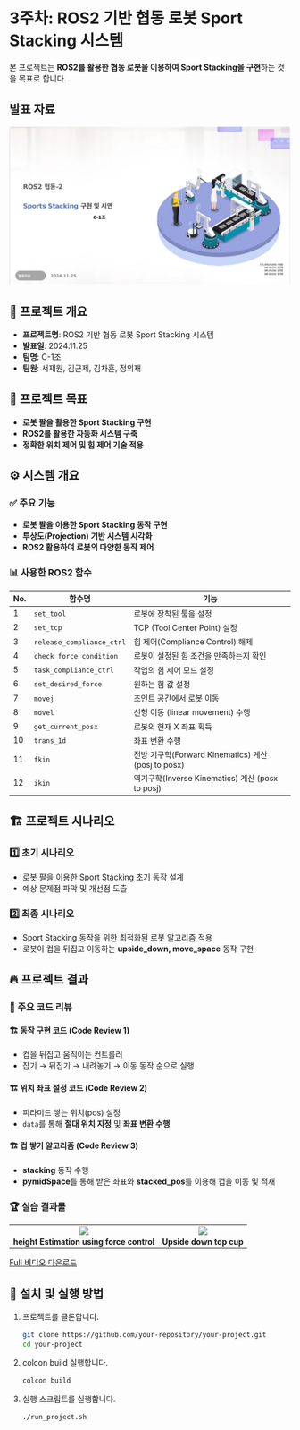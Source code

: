 # 3주차: ROS2 기반 협동 로봇 Sport Stacking 시스템

본 프로젝트는 **ROS2를 활용한 협동 로봇을 이용하여 Sport Stacking을 구현**하는 것을 목표로 합니다.

## 발표 자료  
[![발표](docs/pdf.png)](docs/발표자료.pdf)

## 📌 프로젝트 개요
- **프로젝트명**: ROS2 기반 협동 로봇 Sport Stacking 시스템
- **발표일**: 2024.11.25
- **팀명**: C-1조
- **팀원**: 서재원, 김근제, 김차훈, 정의재

## 🎯 프로젝트 목표
- **로봇 팔을 활용한 Sport Stacking 구현**
- **ROS2를 활용한 자동화 시스템 구축**
- **정확한 위치 제어 및 힘 제어 기술 적용**

## ⚙️ 시스템 개요
### ✅ 주요 기능
- **로봇 팔을 이용한 Sport Stacking 동작 구현**
- **투상도(Projection) 기반 시스템 시각화**
- **ROS2 활용하여 로봇의 다양한 동작 제어**

### 📊 사용한 ROS2 함수
| No. | 함수명 | 기능 |
|----|---------|--------------------------------------------------|
| 1  | `set_tool` | 로봇에 장착된 툴을 설정 |
| 2  | `set_tcp` | TCP (Tool Center Point) 설정 |
| 3  | `release_compliance_ctrl` | 힘 제어(Compliance Control) 해제 |
| 4  | `check_force_condition` | 로봇이 설정된 힘 조건을 만족하는지 확인 |
| 5  | `task_compliance_ctrl` | 작업의 힘 제어 모드 설정 |
| 6  | `set_desired_force` | 원하는 힘 값 설정 |
| 7  | `movej` | 조인트 공간에서 로봇 이동 |
| 8  | `movel` | 선형 이동 (linear movement) 수행 |
| 9  | `get_current_posx` | 로봇의 현재 X 좌표 획득 |
| 10 | `trans_1d` | 좌표 변환 수행 |
| 11 | `fkin` | 전방 기구학(Forward Kinematics) 계산 (posj to posx) |
| 12 | `ikin` | 역기구학(Inverse Kinematics) 계산 (posx to posj) |

## 🏗️ 프로젝트 시나리오
### 1️⃣ 초기 시나리오
- 로봇 팔을 이용한 Sport Stacking 초기 동작 설계
- 예상 문제점 파악 및 개선점 도출

### 2️⃣ 최종 시나리오
- Sport Stacking 동작을 위한 최적화된 로봇 알고리즘 적용
- 로봇이 컵을 뒤집고 이동하는 **upside_down, move_space** 동작 구현

## 🔥 프로젝트 결과
### 📌 주요 코드 리뷰
#### 🏗️ 동작 구현 코드 (Code Review 1)
- 컵을 뒤집고 움직이는 컨트롤러
- 잡기 → 뒤집기 → 내려놓기 → 이동 동작 순으로 실행

#### 🏗️ 위치 좌표 설정 코드 (Code Review 2)
- 피라미드 쌓는 위치(pos) 설정
- `data`를 통해 **절대 위치 지정** 및 **좌표 변환 수행**

#### 🏗️ 컵 쌓기 알고리즘 (Code Review 3)
- **stacking** 동작 수행
- **pymidSpace**를 통해 받은 좌표와 **stacked_pos**를 이용해 컵을 이동 및 적재

### 🏆 실습 결과물
<table>
  <tr>
    <td align="center">
      <img src="docs/stack1.gif" width="295">
      <br><b>height Estimation using force control</b></br>
    </td>
    <td align="center">
      <img src="docs/stack2.gif" width="295">
      <br><b>Upside down top cup</b></br>
    </td>
  </tr>
</table>

[Full 비디오 다운로드](https://github.com/sepengsu/rokey_week3_ws//raw/main/docs/final.mp4)

## 🚀 설치 및 실행 방법
1. 프로젝트를 클론합니다.
   ```bash
   git clone https://github.com/your-repository/your-project.git
   cd your-project
   ```

2. colcon build 실행합니다. 
   ```bash
   colcon build 
   ```
3. 실행 스크립트를 실행합니다.
   ```bash
   ./run_project.sh
